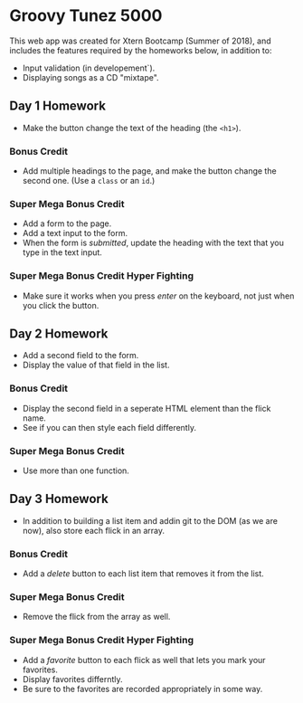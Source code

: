# Groovy Tunez 5000

This web app was created for Xtern Bootcamp (Summer of 2018), and includes the features required by the homeworks below, in addition to:

* Input validation (in developement`).
* Displaying songs as a CD "mixtape".

## Day 1 Homework

* Make the button change the text of the heading (the `<h1>`).

### Bonus Credit

* Add multiple headings to the page, and make the button change the second one. (Use a `class` or an `id`.)

### Super Mega Bonus Credit

* Add a form to the page.
* Add a text input to the form.
* When the form is _submitted_, update the heading with the text that you type in the text input.

### Super Mega Bonus Credit Hyper Fighting 
* Make sure it works when you press _enter_ on the keyboard, not just when you click the button.

## Day 2 Homework

* Add a second field to the form.
* Display the value of that field in the list.

### Bonus Credit

* Display the second field in a seperate HTML element than the flick name.
* See if you can then style each field differently.

### Super Mega Bonus Credit

* Use more than one function.

## Day 3 Homework

* In addition to building a list item and addin git to the DOM (as we are now), also store each flick in an array.

### Bonus Credit

* Add a _delete_ button to each list item that removes it from the list.

### Super Mega Bonus Credit

* Remove the flick from the array as well.

### Super Mega Bonus Credit Hyper Fighting

* Add a _favorite_ button to each flick as well that lets you mark your favorites. 
* Display favorites differntly.
* Be sure to the favorites are recorded appropriately in some way. 
